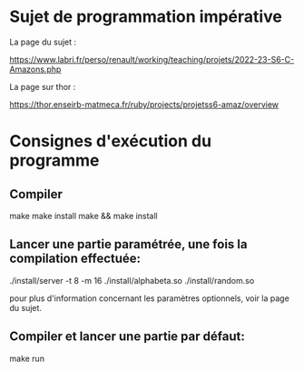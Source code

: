 # Sujet de programmation impérative

La page du sujet :

https://www.labri.fr/perso/renault/working/teaching/projets/2022-23-S6-C-Amazons.php

La page sur thor :

https://thor.enseirb-matmeca.fr/ruby/projects/projetss6-amaz/overview

# Consignes d'exécution du programme

## Compiler

make
make install
make && make install

## Lancer une partie paramétrée, une fois la compilation effectuée:

./install/server -t 8 -m 16 ./install/alphabeta.so ./install/random.so

pour plus d'information concernant les paramètres optionnels, voir la page du sujet.

## Compiler et lancer une partie par défaut: 

make run
